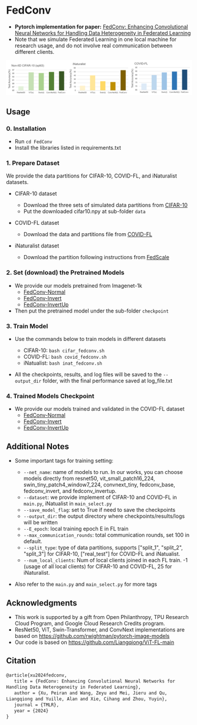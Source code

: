 # FedConv
* **Pytorch implementation for paper:** [FedConv: Enhancing Convolutional Neural Networks for Handling Data Heterogeneity in Federated Learning](https://arxiv.org/abs/2310.04412)
* Note that we simulate Federated Learning in one local machine for research usage, and do not involve real communication between different clients.

<div align="center">
  <img src="fedconv_teaser.png"/>
</div>

## Usage
### 0. Installation

- Run `cd FedConv`
- Install the libraries listed in requirements.txt 

### 1. Prepare Dataset 

We provide the data partitions for CIFAR-10, COVID-FL, and iNaturalist datasets. 

- CIFAR-10 dataset 
    * Download the three sets of simulated data partitions from [CIFAR-10](https://drive.google.com/file/d/17Dz0u1wRqWfN9yXptTsmTe3mL6fGgIQX/view?usp=sharing)
    * Put the downloaded cifar10.npy at sub-folder ```data ```
    
- COVID-FL dataset
    * Download the data and partitions file from [COVID-FL](https://drive.google.com/file/d/1BiG30JJ7U2BT0x92DjwfPeLb-uwTHdUV/view?usp=sharing)

- iNaturalist dataset
    * Download the partition following instructions from [FedScale](https://github.com/SymbioticLab/FedScale/tree/master/benchmark/dataset/inaturalist)

### 2. Set (download) the Pretrained Models
- We provide our models pretrained from Imagenet-1k
    - [FedConv-Normal](https://drive.google.com/file/d/16sI242zjpM2grd_gmeeo4QkOEAfcRhDW/view?usp=sharing)
    - [FedConv-Invert](https://drive.google.com/file/d/1mj53LsN2_a5dRW0hNEBaKt0kaGnfg0tT/view?usp=sharing)
    - [FedConv-InvertUp](https://drive.google.com/file/d/1JIImj1r2wkgSj-a_y41ovkuh8SmkrBNf/view?usp=sharing)
- Then put the pretrained model under the sub-folder ```checkpoint```

### 3. Train Model
- Use the commands below to train models in different datasets
    - CIFAR-10: ```bash cifar_fedconv.sh```
    - COVID-FL: ```bash covid_fedconv.sh```
    - iNatualist: ```bash inat_fedconv.sh```

- All the checkpoints, results, and log files will be saved to the ```--output_dir``` folder, with the final performance saved at log_file.txt 

### 4. Trained Models Checkpoint
- We provide our models trained and validated in the COVID-FL dataset
    - [FedConv-Normal](https://drive.google.com/file/d/1p8BdYK9n8UlC8Cw6oShHr5CJElvLgPhU/view?usp=sharing)
    - [FedConv-Invert](https://drive.google.com/file/d/1AaYKJB25Bfb_-ETARR3qTZlJI9a0rOZv/view?usp=sharing)
    - [FedConv-InvertUp](https://drive.google.com/file/d/1A85XIQSTYikIhWU-J1k1ANKWR52KmblD/view?usp=sharing)

## Additional Notes
- Some important tags for training setting:  
    - ```--net_name```: name of models to run. In our works, you can choose models directly from resnet50, vit_small_patch16_224, swin_tiny_patch4_window7_224, convnext_tiny, fedconv_base, fedconv_invert, and fedconv_invertup. 
    - ```--dataset```: we provide implement of CIFAR-10 and COVID-FL in  ```main.py```, iNatualist in  ```main_select.py```
    - ```--save_model_flag```: set to True if need to save the checkpoints 
    - ```--output_dir```: the output directory where checkpoints/results/logs will be written 
    - ```--E_epoch```: local training epoch E in FL train
    - ```--max_communication_rounds```: total communication rounds, set 100 in default.
    - ```--split_type```: type of data partitions, supports ["split_1", "split_2", "split_3"] for CIFAR-10, ["real_test"] for COVID-FL and iNatualist.
    - ```--num_local_clients```: Num of local clients joined in each FL train. -1 (usage of all local clients) for CIFAR-10 and COVID-FL, 25 for iNaturalist.  

- Also refer to the ```main.py``` and ```main_select.py``` for more tags

## Acknowledgments
- This work is supported by a gift from Open Philanthropy, TPU Research Cloud Program, and Google Cloud Research Credits program.
- ResNet50, ViT, Swin-Transformer, and ConvNext implementations are based on https://github.com/rwightman/pytorch-image-models
- Our code is based on https://github.com/Liangqiong/ViT-FL-main

## Citation

```
@article{xu2024fedconv,
   title = {FedConv: Enhancing Convolutional Neural Networks for Handling Data Heterogeneity in Federated Learning},
   author = {Xu, Peiran and Wang, Zeyu and Mei, Jieru and Qu, Liangqiong and Yuille, Alan and Xie, Cihang and Zhou, Yuyin},
   journal = {TMLR},
   year = {2024}
}
```

